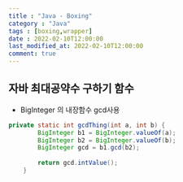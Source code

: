 ```yaml
---
title : "Java - Boxing"
category : "Java"
tags : [boxing,wrapper]
date : 2022-02-10T12:00:00
last_modified_at: 2022-02-10T12:00:00
comment: true
---
```




## 자바 최대공약수 구하기 함수

- BigInteger 의 내장함수 gcd사용

```java
private static int gcdThing(int a, int b) {
		BigInteger b1 = BigInteger.valueOf(a); 
		BigInteger b2 = BigInteger.valueOf(b); 
		BigInteger gcd = b1.gcd(b2); 
		
		return gcd.intValue(); 
	}
```